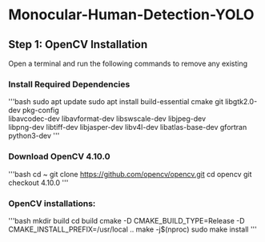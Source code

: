 # Monocular-Human-Detection-YOLO

## Step 1: OpenCV Installation
Open a terminal and run the following commands to remove any existing 

### Install Required Dependencies
'''bash
sudo apt update
sudo apt install build-essential cmake git libgtk2.0-dev pkg-config \
libavcodec-dev libavformat-dev libswscale-dev libjpeg-dev \
libpng-dev libtiff-dev libjasper-dev libv4l-dev libatlas-base-dev gfortran \
python3-dev
'''

### Download OpenCV 4.10.0
'''bash
cd ~
git clone https://github.com/opencv/opencv.git
cd opencv
git checkout 4.10.0
'''

### OpenCV installations:
'''bash
mkdir build
cd build
cmake -D CMAKE_BUILD_TYPE=Release -D CMAKE_INSTALL_PREFIX=/usr/local ..
make -j$(nproc)
sudo make install
'''

